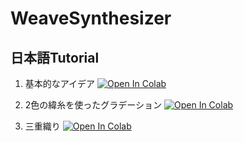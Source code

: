 # WeaveSynthesizer
## 日本語Tutorial
1. 基本的なアイデア
[![Open In Colab](https://colab.research.google.com/assets/colab-badge.svg)](https://colab.research.google.com/drive/1GRyCubC9JTzmWncQmA9weRsi7bzgHvl0?usp=sharing)

1. 2色の緯糸を使ったグラデーション
[![Open In Colab](https://colab.research.google.com/assets/colab-badge.svg)](https://colab.research.google.com/github/hayamatomoe/WeaveSynthesizer/blob/master/tutorial_J0.ipynb)

1. 三重織り
[![Open In Colab](https://colab.research.google.com/assets/colab-badge.svg)](https://colab.research.google.com/github/hayamatomoe/WeaveSynthesizer/blob/master/tutorial_J1.ipynb)
